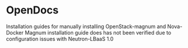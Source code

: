 # OpenDocs
Installation guides for manually installing OpenStack-magnum and Nova-Docker
Magnum installation guide does has not been verified due to configuration issues with Neutron-LBaaS 1.0
